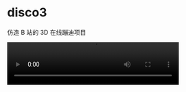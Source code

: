 # disco3

仿造 B 站的 3D 在线蹦迪项目

<video height="100" width="400" src="https://github.com/huandhu/disco3/video.mp4">

### 安装

-   项目使用 `Creator 3.5.0 开发`，请使用 `3.5.0` 以上版本打开
-   执行 `npm install` 安装项目需要的用到的第三方库

### 配置

由于项目是使用环信 IM sdk 实现的多端消息通信，因此需要对使用该 sdk 的管理里对象的 WebIMManage 进行相关配置， 步骤如下如下：

1. 找到 assets/utils/WebIMManage.ts 文件
2. 找到一下代码填入应用唯一标识 `appKey`

```typescript
const config: EasemobChat.ConnectionParameters = {
    appKey: "XXXXX", // 填入应用唯一标识
    autoReconnectNumMax: 5, // 最大重连次数，默认 5 次。
    delivery: true, // 是否开启已送达回执
    heartBeatWait: 30000, // 心跳时间间隔（单位为毫秒）
    isDebug: true,
    isHttpDNS: true, // 是否启用 DNS。-（默认）true
    useOwnUploadFun: false, // 是否使用自己的上传函数，如想把图片、文件上传到自己的服务器
};
```

3. 找到一下代码填入, client_id 和 client_secret 获取管理 token

```typescript
let res = await api.token({
    grant_type: "client_credentials",
    client_id: "",
    client_secret: "",
    ttl: `${24 * 3600}`,
});
```
